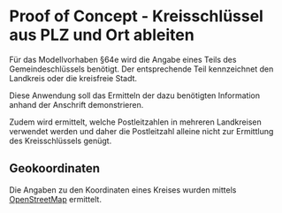 # Proof of Concept - Kreisschlüssel aus PLZ und Ort ableiten

Für das Modellvorhaben §64e wird die Angabe eines Teils des Gemeindeschlüssels benötigt.
Der entsprechende Teil kennzeichnet den Landkreis oder die kreisfreie Stadt.

Diese Anwendung soll das Ermitteln der dazu benötigten Information anhand der Anschrift demonstrieren.

Zudem wird ermittelt, welche Postleitzahlen in mehreren Landkreisen verwendet werden und daher die Postleitzahl alleine
nicht zur Ermittlung des Kreisschlüssels genügt.

## Geokoordinaten

Die Angaben zu den Koordinaten eines Kreises wurden
mittels [OpenStreetMap](https://nominatim.openstreetmap.org/ui/search.html) ermittelt.  
